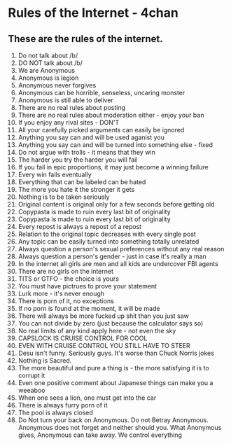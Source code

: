 # Rules of the Internet - 4chan


## These are the rules of the internet.
1. Do not talk about /b/
2. DO NOT talk about /b/
3. We are Anonymous
4. Anonymous is legion
5. Anonymous never forgives
6. Anonymous can be horrible, senseless, uncaring monster
7. Anonymous is still able to deliver
8. There are no real rules about posting
9. There are no real rules about moderation either - enjoy your ban
10. If you enjoy any rival sites - DON'T
11. All your carefully picked arguments can easily be ignored
12. Anything you say can and will be used aganist you
13. Anything you say can and will be turned into something else - fixed
14. Do not argue with trolls - it means that they win
15. The harder you try the harder you will fail
16. If you fail in epic proportions, it may just become a winning failure
17. Every win fails eventually
18. Everything that can be labeled can be hated
19. The more you hate it the stronger it gets
20. Nothing is to be taken seriously
21. Original content is original only for a few seconds before getting old
22. Copypasta is made to ruin every last bit of originality
23. Copypasta is made to ruin every last bit of originality
24. Every repost is always a repost of a repost
25. Relation to the original topic decreases with every single post
26. Any topic can be easily turned into something totally unrelated
27. Always question a person's sexual preferences without any real reason
28. Always question a person's gender - just in case it's really a man
29. In the internet all girls are men and all kids are undercover FBI agents
30. There are no girls on the internet
31. TITS or GTFO - the choice is yours
32. You must have pictrues to prove your statement
33. Lurk more - it's never enough
34. There is porn of it, no exceptions
35. If no porn is found at the moment, it will be made
36. There will always be more fucked up shit than you just saw
37. You can not divide by zero (just because the calculator says so)
38. No real limits of any kind apply here - not even the sky
39. CAPSLOCK IS CRUISE CONTROL FOR COOL
40. EVEN WITH CRUISE CONTROL YOU STILL HAVE TO STEER
41. Desu isn't funny. Seriously guys. It's worse than Chuck Norris jokes
42. Nothing is Sacred.
43. The more beautiful and pure a thing is - the more satisfying it is to corrupt it
44. Even one positive comment about Japanese things can make you a weeaboo
45. When one sees a lion, one must get into the car
46. There is always furry porn of it
47. The pool is always closed
48. Do Not turn your back on Anonymous. Do not Betray Anonymous. Anonymous does not forget and neither should you. What Anonymous gives, Anonymous can take away. We control everything
